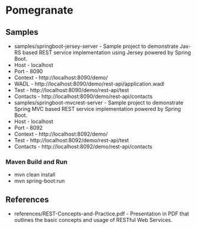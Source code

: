 # Pomegranate

## Samples
* samples/springboot-jersey-server - Sample project to demonstrate Jax-RS based REST service implementation using Jersey powered by Spring Boot.
 * Host - localhost
 * Port - 8090
 * Context - http://localhost:8090/demo/ 
 * WADL - http://localhost:8090/demo/rest-api/application.wadl
 * Test - http://localhost:8090/demo/rest-api/test
 * Contacts - http://localhost:8090/demo/rest-api/contacts
* samples/springboot-mvcrest-server - Sample project to demonstrate Spring MVC based REST service implementation powered by Spring Boot. 
 * Host - localhost
 * Port - 8092
 * Context - http://localhost:8092/demo/ 
 * Test - http://localhost:8092/demo/rest-api/test
 * Contacts - http://localhost:8092/demo/rest-api/contacts

### Maven Build and Run
* mvn clean install
* mvn spring-boot:run

## References
* references/REST-Concepts-and-Practice.pdf - Presentation in PDF that outlines the basic concepts and usage of RESTful Web Services.
